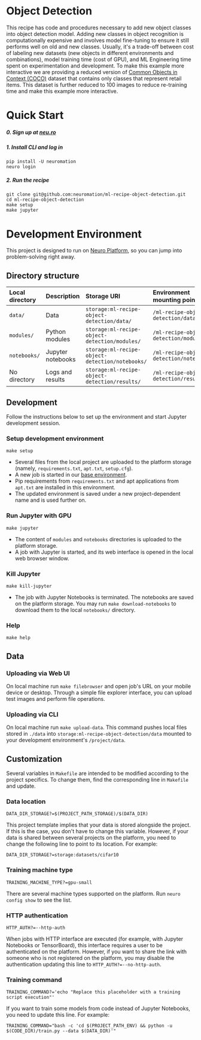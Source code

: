 # Object Detection

This recipe has code and procedures necessary to add new object classes into object detection model. Adding new classes in object recognition is computationally expensive and involves model fine-tuning to ensure it still performs well on old and new classes. Usually, it's a trade-off between cost of labeling new datasets (new objects in different environments and combinations), model training time (cost of GPU), and ML Engineering time spent on experimentation and development. To make this example more interactive we are providing a reduced version of [Common Objects in Context (COCO)](http://cocodataset.org) dataset that contains only classes that represent retail items. This dataset is further reduced to 100 images to reduce re-training time and make this example more interactive.

# Quick Start

##### 0. Sign up at [neu.ro](https://neu.ro)
##### 1. Install CLI and log in
```shell
pip install -U neuromation
neuro login
```
##### 2. Run the recipe
```shell
git clone git@github.com:neuromation/ml-recipe-object-detection.git
cd ml-recipe-object-detection
make setup
make jupyter
```

# Development Environment

This project is designed to run on [Neuro Platform](https://neu.ro), so you can jump into problem-solving right away.

## Directory structure

| Local directory                      | Description       | Storage URI                                                                  | Environment mounting point |
|:------------------------------------ |:----------------- |:---------------------------------------------------------------------------- |:-------------------------- | 
| `data/`                              | Data              | `storage:ml-recipe-object-detection/data/`                              | `/ml-recipe-object-detection/data/` | 
| `modules/` | Python modules    | `storage:ml-recipe-object-detection/modules/` | `/ml-recipe-object-detection/modules/` |
| `notebooks/`                         | Jupyter notebooks | `storage:ml-recipe-object-detection/notebooks/`                         | `/ml-recipe-object-detection/notebooks/` |
| No directory                         | Logs and results  | `storage:ml-recipe-object-detection/results/`                           | `/ml-recipe-object-detection/results/` |

## Development

Follow the instructions below to set up the environment and start Jupyter development session.

### Setup development environment 

`make setup`

* Several files from the local project are uploaded to the platform storage (namely, `requirements.txt`, 
  `apt.txt`, `setup.cfg`).
* A new job is started in our [base environment](https://hub.docker.com/r/neuromation/base). 
* Pip requirements from `requirements.txt` and apt applications from `apt.txt` are installed in this environment.
* The updated environment is saved under a new project-dependent name and is used further on.

### Run Jupyter with GPU 

`make jupyter`

* The content of `modules` and `notebooks` directories is uploaded to the platform storage.
* A job with Jupyter is started, and its web interface is opened in the local web browser window.

### Kill Jupyter

`make kill-jupyter`

* The job with Jupyter Notebooks is terminated. The notebooks are saved on the platform storage. You may run 
  `make download-notebooks` to download them to the local `notebooks/` directory.

### Help

`make help`

## Data

### Uploading via Web UI

On local machine run `make filebrowser` and open job's URL on your mobile device or desktop.
Through a simple file explorer interface, you can upload test images and perform file operations.

### Uploading via CLI

On local machine run `make upload-data`. This command pushes local files stored in `./data`
into `storage:ml-recipe-object-detection/data` mounted to your development environment's `/project/data`.

## Customization

Several variables in `Makefile` are intended to be modified according to the project specifics. 
To change them, find the corresponding line in `Makefile` and update.

### Data location

`DATA_DIR_STORAGE?=$(PROJECT_PATH_STORAGE)/$(DATA_DIR)`

This project template implies that your data is stored alongside the project. If this is the case, you don't 
have to change this variable. However, if your data is shared between several projects on the platform, 
you need to change the following line to point to its location. For example:

`DATA_DIR_STORAGE?=storage:datasets/cifar10`

### Training machine type

`TRAINING_MACHINE_TYPE?=gpu-small`

There are several machine types supported on the platform. Run `neuro config show` to see the list.

### HTTP authentication

`HTTP_AUTH?=--http-auth`

When jobs with HTTP interface are executed (for example, with Jupyter Notebooks or TensorBoard), this interface requires
a user to be authenticated on the platform. However, if you want to share the link with someone who is not registered on
the platform, you may disable the authentication updating this line to `HTTP_AUTH?=--no-http-auth`.

### Training command

`TRAINING_COMMAND?='echo "Replace this placeholder with a training script execution"'`

If you want to train some models from code instead of Jupyter Notebooks, you need to update this line. For example:

`TRAINING_COMMAND="bash -c 'cd $(PROJECT_PATH_ENV) && python -u $(CODE_DIR)/train.py --data $(DATA_DIR)'"`

